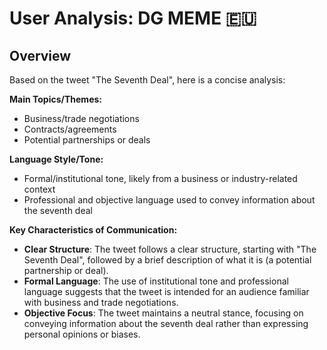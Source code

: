 # User Analysis: DG MEME 🇪🇺

## Overview

Based on the tweet "The Seventh Deal", here is a concise analysis:

**Main Topics/Themes:**
- Business/trade negotiations
- Contracts/agreements
- Potential partnerships or deals

**Language Style/Tone:**
- Formal/institutional tone, likely from a business or industry-related context
- Professional and objective language used to convey information about the seventh deal

**Key Characteristics of Communication:**

- **Clear Structure**: The tweet follows a clear structure, starting with "The Seventh Deal", followed by a brief description of what it is (a potential partnership or deal).
- **Formal Language**: The use of institutional tone and professional language suggests that the tweet is intended for an audience familiar with business and trade negotiations.
- **Objective Focus**: The tweet maintains a neutral stance, focusing on conveying information about the seventh deal rather than expressing personal opinions or biases.